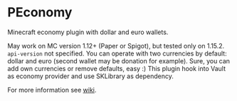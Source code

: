 # PEconomy
Minecraft economy plugin with dollar and euro wallets.

May work on MC version 1.12+ (Paper or Spigot), but tested only on 1.15.2. `api-version` not specified.
You can operate with two currencies by default: dollar and euro (second wallet may be donation for example).
Sure, you can add own currencies or remove defaults, easy :)
This plugin hook into Vault as economy provider and use SKLibrary as dependency.

For more information see [wiki](https://github.com/SoKnight/PEconomy/wiki).
